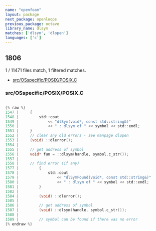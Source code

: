 ```yaml
---
name: "openfoam"
layout: package
next_package: openloops
previous_package: octave
library_name: dlsym
matches: ['dlsym', 'dlopen']
languages: ['c']
---
```

## 1806
1 / 11471 files match, 1 filtered matches.

 - [src/OSspecific/POSIX/POSIX.C](#srcosspecificposixposixc)

### src/OSspecific/POSIX/POSIX.C

```c

{% raw %}
1547 |     {
1548 |         std::cout
1549 |             << "dlSym(void*, const std::string&)"
1550 |             << " : dlsym of " << symbol << std::endl;
1551 |     }
1552 |     // clear any old errors - see manpage dlopen
1553 |     (void) ::dlerror();
1554 | 
1555 |     // get address of symbol
1556 |     void* fun = ::dlsym(handle, symbol.c_str());
1557 | 
1558 |     // find error (if any)
1577 |         {
1578 |             std::cout
1579 |                 << "dlSymFound(void*, const std::string&)"
1580 |                 << " : dlsym of " << symbol << std::endl;
1581 |         }
1582 | 
1584 |         (void) ::dlerror();
1585 | 
1586 |         // get address of symbol
1587 |         (void) ::dlsym(handle, symbol.c_str());
1588 | 
1589 |         // symbol can be found if there was no error
{% endraw %}

```